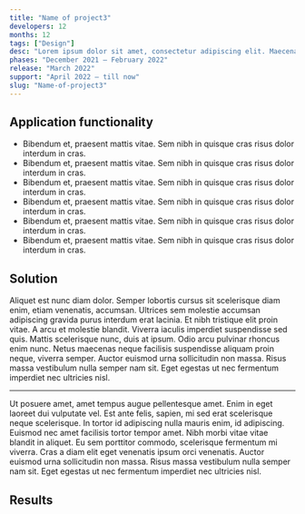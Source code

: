 ```yaml
---
title: "Name of project3"
developers: 12
months: 12
tags: ["Design"]
desc: "Lorem ipsum dolor sit amet, consectetur adipiscing elit. Maecenas quis augue libero, pharetra viverra adipiscing massa. Elementum, fermentum nulla imperdiet auctor proin. Molestie commodo blandit libero quis."
phases: "December 2021 — February 2022"
release: "March 2022"
support: "April 2022 — till now"
slug: "Name-of-project3"
---
```


## Application functionality

- Bibendum et, praesent mattis vitae. Sem nibh in quisque cras risus dolor interdum in cras.
- Bibendum et, praesent mattis vitae. Sem nibh in quisque cras risus dolor interdum in cras.
- Bibendum et, praesent mattis vitae. Sem nibh in quisque cras risus dolor interdum in cras.
- Bibendum et, praesent mattis vitae. Sem nibh in quisque cras risus dolor interdum in cras.
- Bibendum et, praesent mattis vitae. Sem nibh in quisque cras risus dolor interdum in cras.
- Bibendum et, praesent mattis vitae. Sem nibh in quisque cras risus dolor interdum in cras.

## Solution

Aliquet est nunc diam dolor. Semper lobortis cursus sit scelerisque diam enim, etiam venenatis, accumsan. Ultrices sem molestie accumsan adipiscing gravida purus interdum erat lacinia. Et nibh tristique elit proin vitae.
A arcu et molestie blandit. Viverra iaculis imperdiet suspendisse sed quis. Mattis scelerisque nunc, duis at ipsum. Odio arcu pulvinar rhoncus enim nunc. Netus maecenas neque facilisis suspendisse aliquam proin neque, viverra semper. Auctor euismod urna sollicitudin non massa. Risus massa vestibulum nulla semper nam sit. Eget egestas ut nec fermentum imperdiet nec ultricies nisl.


---


Ut posuere amet, amet tempus augue pellentesque amet. Enim in eget laoreet dui vulputate vel. Est ante felis, sapien, mi sed erat scelerisque neque scelerisque. In tortor id adipiscing nulla mauris enim, id adipiscing. Euismod nec amet facilisis tortor tempor amet. Nibh morbi vitae vitae blandit in aliquet. Eu sem porttitor commodo, scelerisque fermentum mi viverra. Cras a diam elit eget venenatis ipsum orci venenatis. Auctor euismod urna sollicitudin non massa. Risus massa vestibulum nulla semper nam sit. Eget egestas ut nec fermentum imperdiet nec ultricies nisl.

## Results




